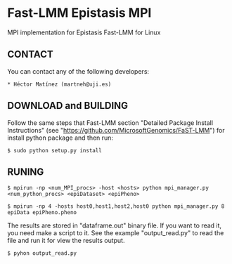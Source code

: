 # Fast-LMM Epistasis MPI

MPI implementation for Epistasis Fast-LMM for Linux

CONTACT
-------
  You can contact any of the following developers:

    * Héctor Matínez (martneh@uji.es)

DOWNLOAD and BUILDING
---------------------
  Follow the same steps that Fast-LMM section "Detailed Package Install Instructions" (see "https://github.com/MicrosoftGenomics/FaST-LMM") for install python package
  and then run:

    $ sudo python setup.py install

RUNING
-------
    $ mpirun -np <num_MPI_procs> -host <hosts> python mpi_manager.py <num_python_procs> <epiDataset> <epiPheno>
 	
    $ mpirun -np 4 -hosts host0,host1,host2,host0 python mpi_manager.py 8 epiData epiPheno.pheno

  The results are stored in "dataframe.out" binary file. If you want to read it, you need make a script to it. 
  See the example "output_read.py" to read the file and run it for view the results output.

    $ pyhon output_read.py
